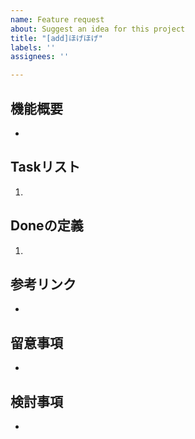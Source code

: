 ```yaml
---
name: Feature request
about: Suggest an idea for this project
title: "[add]ほげほげ"
labels: ''
assignees: ''

---
```


## 機能概要
- 
## Taskリスト
1. 
## Doneの定義
1. 
## 参考リンク
- 
## 留意事項
- 
## 検討事項
-